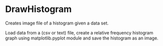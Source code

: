 # DrawHistogram
Creates image file of a histogram given a data set.

Load data from a (csv or text) file, create a relative frequency histogram graph
using matplotlib.pyplot module and save the histogram as an image.
